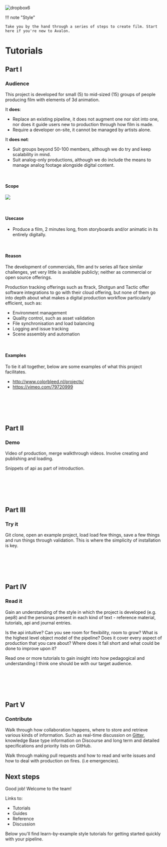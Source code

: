 ![dropbox6](https://user-images.githubusercontent.com/2152766/27343679-8df7d5d0-55db-11e7-9293-6689c4a74d6a.png)

!!! note "Style"
	
	Take you by the hand through a series of steps to create film. Start here if you're new to Avalon.

# Tutorials

## Part I

### Audience

This project is developed for small (5) to mid-sized (15) groups of people producing film with elements of 3d animation.

It **does**:

- Replace an existing pipeline, it does not augment one nor slot into one, nor does it guide users new to production through how film is made.
- Require a developer on-site, it cannot be managed by artists alone.

It **does not**:

- Suit groups beyond 50-100 members, although we do try and keep scalability in mind.
- Suit analog-only productions, although we do include the means to manage analog footage alongside digital content.

<br>

#### Scope

![](https://lh5.googleusercontent.com/fukx0IqU7tTLGb0Fyif_iBf5qiLkVUaX-DSGPxPOv_h50BuC_1g-fv__MZjWrdoCLrVPZ8kytg2TQSKrV5i5WZkBKxUVH4JkD98r1sN5rCkexpeDakhggBGkLGJrymQd0blT1Yzx)

<br>

#### Usecase

-   Produce a film, 2 minutes long, from storyboards and/or animatic in its entirely digitally.

<br>

#### Reason

The development of commercials, film and tv series all face similar challenges, yet very little is available publicly; neither as commercial or open source offerings.

Production tracking offerings such as ftrack, Shotgun and Tactic offer software integrations to go with their cloud offering, but none of them go into depth about what makes a digital production workflow particularly efficient, such as:

-   Environment management
-   Quality control, such as asset validation
-   File synchronisation and load balancing
-   Logging and issue tracking
-   Scene assembly and automation

<br>

#### Examples

To tie it all together, below are some examples of what this project facilitates.

-   <http://www.colorbleed.nl/projects/>
-   <https://vimeo.com/79720999>

<br>
<br>
<br>
<br>

## Part II

### Demo

Video of production, merge walkthrough videos. Involve creating and publishing and loading.

Snippets of api as part of introduction.

<br>
<br>
<br>
<br>

## Part III

### Try it

Git clone, open an example project, load load few things, save a few things and run things through validation. This is where the simplicity of installation is key.

<br>
<br>
<br>
<br>

## Part IV

### Read it

Gain an understanding of the style in which the project is developed (e.g. pep8) and the personas present in each kind of text - reference material, tutorials, api and journal entries.

Is the api intuitive? Can you see room for flexibility, room to grow? What is the highest level object model of the pipeline? Does it cover every aspect of production that you care about? Where does it fall short and what could be done to improve upon it?

Read one or more tutorials to gain insight into how pedagogical and understanding I think one should be with our target audience.

<br>
<br>
<br>
<br>

## Part V

### Contribute

Walk through how collaboration happens, where to store and retrieve various kinds of information. Such as real-time discussion on [Gitter](https://gitter.im/mindbender-pipeline), knowledge Base type information on Discourse and long term and detailed specifications and priority lists on GitHub.  

Walk through making pull requests and how to read and write issues and how to deal with production on fires. (i.e emergencies).

## Next steps

Good job! Welcome to the team!

Links to:

-   Tutorials
-   Guides
-   Reference
-   Discussion

Below you'll find learn-by-example style tutorials for getting started quickly with your pipeline.
